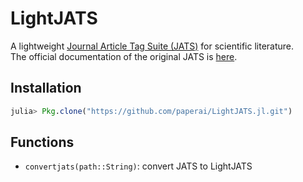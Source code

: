 # LightJATS
A lightweight [Journal Article Tag Suite (JATS)](https://en.wikipedia.org/wiki/Journal_Article_Tag_Suite) for scientific literature.  
The official documentation of the original JATS is [here](https://jats.nlm.nih.gov/index.html).

## Installation
```julia
julia> Pkg.clone("https://github.com/paperai/LightJATS.jl.git")
```

## Functions
* `convertjats(path::String)`: convert JATS to LightJATS
